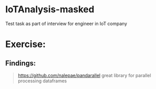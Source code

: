 # IoTAnalysis-masked
Test task as part of interview for engineer in IoT company

# Exercise:
## Findings:
> https://github.com/nalepae/pandarallel great library for parallel processing dataframes